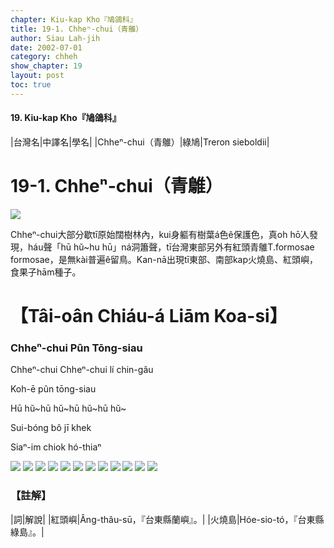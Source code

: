 ```yaml
---
chapter: Kiu-kap Kho『鳩鴿科』
title: 19-1. Chheⁿ-chui（青鵻）
author: Siau Lah-jih
date: 2002-07-01
category: chheh
show_chapter: 19
layout: post
toc: true
---
```


#### 19. Kiu-kap Kho『鳩鴿科』


|台灣名|中譯名|學名|
|Chheⁿ-chui（青鵻）|綠鳩|Treron sieboldii|


# 19-1. Chheⁿ-chui（青鵻）


![](../too5/19/19-1-1.Chheⁿ-chui.jpg)


Chheⁿ-chui大部分歇tī原始闊樹林內，kui身軀有樹葉á色ê保護色，真oh hō͘人發現，háu聲「hū hŭ~hu hū」ná洞簫聲，tī台灣東部另外有紅頭青鵻T.formosae formosae，是無kài普遍ê留鳥。Kan-nā出現tī東部、南部kap火燒島、紅頭嶼，食果子hām種子。


# 【Tâi-oân Chiáu-á Liām Koa-si】

### **Chheⁿ-chui Pûn Tōng-siau**

Chheⁿ-chui Chheⁿ-chui lí chin-gâu

Koh-ē pûn tōng-siau

Hū hŭ~hū hŭ~hū hŭ~hū hŭ~

Sui-bóng bô jī khek

Siaⁿ-im chiok hó-thiaⁿ



![](../too5/19/19-1-12.Chheⁿ-chui.jpg)
![](../too5/19/19-1-7.Chheⁿ-chui.jpg)
![](../too5/19/19-1-9.Chheⁿ-chui.jpg)
![](../too5/19/19-1-2.Chheⁿ-chui.jpg)
![](../too5/19/19-1-3.Chheⁿ-chui.jpg)
![](../too5/19/19-1-6.Chheⁿ-chui.jpg)
![](../too5/19/19-1-10.Chheⁿ-chui.jpg)
![](../too5/19/19-1-11.Chheⁿ-chui.jpg)
![](../too5/19/19-1-4.Chheⁿ-chui.jpg)
![](../too5/19/19-1-5.Chheⁿ-chui.jpg)
![](../too5/19/19-1-8.Chheⁿ-chui.jpg)
![](../too5/19/19-1-13.Chheⁿ-chui.jpg)




### 【註解】

|詞|解說|
|紅頭嶼|Âng-thâu-sū，『台東縣蘭嶼』。|
|火燒島|Hóe-sio-tó，『台東縣綠島』。|



